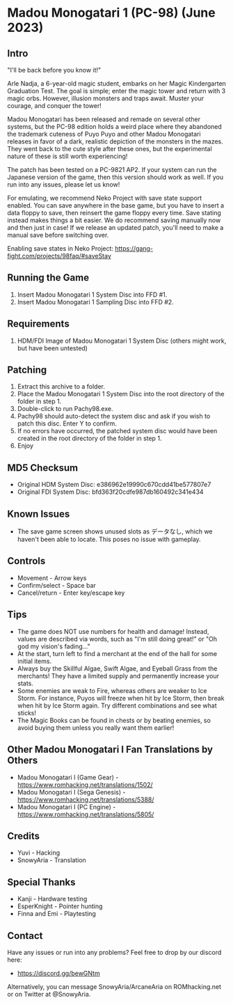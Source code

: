 # Madou Monogatari 1 (PC-98) (June 2023)


## Intro ##
"I'll be back before you know it!"

Arle Nadja, a 6-year-old magic student, embarks on her Magic Kindergarten
Graduation Test. The goal is simple; enter the magic tower and return with
3 magic orbs. However, illusion monsters and traps await. Muster your
courage, and conquer the tower!

Madou Monogatari has been released and remade on several other systems,
but the PC-98 edition holds a weird place where they abandoned the trademark
cuteness of Puyo Puyo and other Madou Monogatari releases in favor of a
dark, realistic depiction of the monsters in the mazes. They went back
to the cute style after these ones, but the experimental nature of these
is still worth experiencing!

The patch has been tested on a PC-9821 AP2.
If your system can run the Japanese version of the game, then this version
should work as well. If you run into any issues, please let us know!

For emulating, we recommend Neko Project with save state support enabled.
You can save anywhere in the base game, but you have to insert a data floppy
to save, then reinsert the game floppy every time. Save stating instead
makes things a bit easier. We do recommend saving manually now and then
just in case! If we release an updated patch, you'll need to make a manual
save before switching over.

Enabling save states in Neko Project:
https://gang-fight.com/projects/98faq/#saveStay

## Running the Game ##
1. Insert Madou Monogatari 1 System   Disc into FFD #1.
2. Insert Madou Monogatari 1 Sampling Disc into FFD #2.

## Requirements ##
1. HDM/FDI Image of Madou Monogatari 1 System Disc (others might work, but have been untested)

## Patching ##
1. Extract this archive to a folder.
2. Place the Madou Monogatari 1 System Disc into the root directory of the folder in step 1.
3. Double-click to run Pachy98.exe.
4. Pachy98 should auto-detect the system disc and ask if you wish to patch this disc. Enter Y to confirm.
5. If no errors have occurred, the patched system disc would have been created in the root directory of the folder in step 1.
6. Enjoy

## MD5 Checksum ##
- Original HDM System Disc: e386962e19990c670cdd41be577807e7
- Original FDI System Disc: bfd363f20cdfe987db160492c341e434

## Known Issues ##
- The save game screen shows unused slots as データなし, which we haven't been
  able to locate. This poses no issue with gameplay.

## Controls ##
- Movement - Arrow keys
- Confirm/select - Space bar
- Cancel/return - Enter key/escape key

## Tips ##
- The game does NOT use numbers for health and damage! Instead, values are
  described via words, such as "I'm still doing great!" or
  "Oh god my vision's fading..."
- At the start, turn left to find a merchant at the end of the hall for some
  initial items.
- Always buy the Skillful Algae, Swift Algae, and Eyeball Grass from the merchants!
  They have a limited supply and permanently increase your stats.
- Some enemies are weak to Fire, whereas others are weaker to Ice Storm.
  For instance, Puyos will freeze when hit by Ice Storm, then break when hit by
  Ice Storm again. Try different combinations and see what sticks!
- The Magic Books can be found in chests or by beating enemies, so avoid buying them
  unless you really want them earlier!

## Other Madou Monogatari I Fan Translations by Others ##
- Madou Monogatari I (Game Gear) -    https://www.romhacking.net/translations/1502/
- Madou Monogatari I (Sega Genesis) - https://www.romhacking.net/translations/5388/
- Madou Monogatari I (PC Engine) -    https://www.romhacking.net/translations/5805/

## Credits ##
- Yuvi - Hacking
- SnowyAria - Translation

## Special Thanks ##
- Kanji - Hardware testing
- EsperKnight - Pointer hunting
- Finna and Emi - Playtesting

## Contact ##
Have any issues or run into any problems? Feel free to drop by our discord here:
*  https://discord.gg/bewGNtm

Alternatively, you can message SnowyAria/ArcaneAria on ROMhacking.net or on
Twitter at @SnowyAria.
